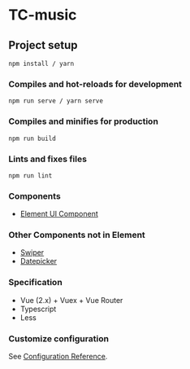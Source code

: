 # TC-music

## Project setup
```
npm install / yarn
```

### Compiles and hot-reloads for development
```
npm run serve / yarn serve
```

### Compiles and minifies for production
```
npm run build
```

### Lints and fixes files
```
npm run lint
```
### Components

- [Element UI Component](https://element.eleme.io/#/zh-CN)

### Other Components not in Element

- [Swiper](https://www.swiper.com.cn/)
- [Datepicker](https://www.daterangepicker.com/)

### Specification

- Vue (2.x) + Vuex + Vue Router
- Typescript
- Less

### Customize configuration
See [Configuration Reference](https://cli.vuejs.org/config/).
